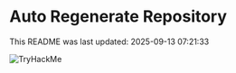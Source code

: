 # Auto Regenerate Repository

This README was last updated: 2025-09-13 07:21:33

 ![TryHackMe](https://tryhackme.com/badge/533634)